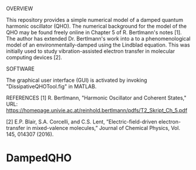 OVERVIEW

This repository provides a simple numerical model of a damped quantum harmonic oscillator (QHO). The numerical background for the model of the QHO may be found freely online in Chapter 5 of R. Bertlmann's notes [1]. The author has extended Dr. Bertlmann's work into a to a phenomenological model of an environmentally-damped using the Lindblad equation. This was initially used to study vibration-assisted electron transfer in molecular computing devices [2].


SOFTWARE

The graphical user interface (GUI) is activated by invoking "DissipativeQHOTool.fig" in MATLAB.  


REFERENCES
[1] R. Bertlmann, "Harmonic Oscillator and Coherent States," URL: https://homepage.univie.ac.at/reinhold.bertlmann/pdfs/T2_Skript_Ch_5.pdf

[2] E.P. Blair, S.A. Corcelli, and C.S. Lent, ”Electric-field-driven electron-transfer in mixed-valence molecules,” Journal of Chemical Physics, Vol. 145, 014307 (2016). 


# DampedQHO

